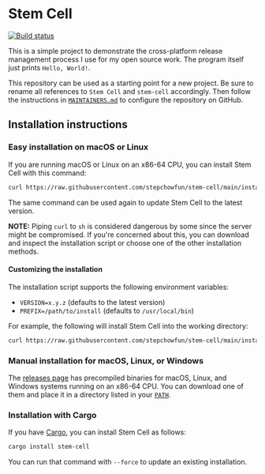 # Stem Cell

[![Build status](https://github.com/stepchowfun/stem-cell/workflows/Continuous%20integration/badge.svg?branch=main)](https://github.com/stepchowfun/stem-cell/actions?query=branch%3Amain)

This is a simple project to demonstrate the cross-platform release management process I use for my open source work. The program itself just prints `Hello, World!`.

This repository can be used as a starting point for a new project. Be sure to rename all references to `Stem Cell` and `stem-cell` accordingly. Then follow the instructions in [`MAINTAINERS.md`](https://github.com/stepchowfun/stem-cell/blob/main/MAINTAINERS.md) to configure the repository on GitHub.

## Installation instructions

### Easy installation on macOS or Linux

If you are running macOS or Linux on an x86-64 CPU, you can install Stem Cell with this command:

```sh
curl https://raw.githubusercontent.com/stepchowfun/stem-cell/main/install.sh -LSfs | sh
```

The same command can be used again to update Stem Cell to the latest version.

**NOTE:** Piping `curl` to `sh` is considered dangerous by some since the server might be compromised. If you're concerned about this, you can download and inspect the installation script or choose one of the other installation methods.

#### Customizing the installation

The installation script supports the following environment variables:

- `VERSION=x.y.z` (defaults to the latest version)
- `PREFIX=/path/to/install` (defaults to `/usr/local/bin`)

For example, the following will install Stem Cell into the working directory:

```sh
curl https://raw.githubusercontent.com/stepchowfun/stem-cell/main/install.sh -LSfs | PREFIX=. sh
```

### Manual installation for macOS, Linux, or Windows

The [releases page](https://github.com/stepchowfun/stem-cell/releases) has precompiled binaries for macOS, Linux, and Windows systems running on an x86-64 CPU. You can download one of them and place it in a directory listed in your [`PATH`](https://en.wikipedia.org/wiki/PATH_\(variable\)).

### Installation with Cargo

If you have [Cargo](https://doc.rust-lang.org/cargo/), you can install Stem Cell as follows:

```sh
cargo install stem-cell
```

You can run that command with `--force` to update an existing installation.
